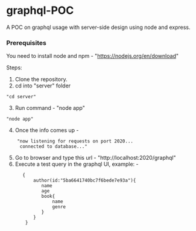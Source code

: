 # graphql-POC
A POC on graphql usage with server-side design using node and express.

### Prerequisites
You need to install node and npm - "https://nodejs.org/en/download"

Steps:
1. Clone the repository.
2. cd into "server" folder
```
"cd server"
```
3. Run command - "node app"
```
"node app"
```
4. Once the info comes up - 
```
    "now listening for requests on port 2020...
     connected to database..."
```     
5. Go to browser and type this url - "http://localhost:2020/graphql"
6. Execute a test query in the graphql UI, example: - 
     
```
      {
          author(id:"5ba6641740bc7f6bede7e93a"){
             name
             age
             book{
                 name
                 genre
             }
          }
       } 
```

